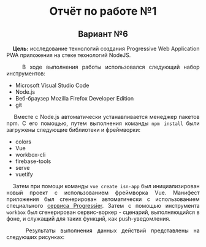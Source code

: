 <h1 align="center">Отчёт по работе №1</h1>
<h2 align="center">Вариант №6</h2>

<p align="justify">&nbsp;&nbsp;&nbsp;
<b>Цель:</b> исследование технологий создания Progressive Web Application PWA приложения на стеке технологий NodeJS.
</p>
<p align="justify">&nbsp;&nbsp;&nbsp;
В ходе выполнения работы использовался следующий набор инструментов:
</p>

- Microsoft Visual Studio Code
- Node.js
- Веб-браузер Mozilla Firefox Developer Edition
- git

<p align="justify">&nbsp;&nbsp;&nbsp;
Вместе с Node.js автоматически устанавливается менеджер пакетов npm. С его помощью, путем выполнения команды <code>npm install</code> были загружены следующие библиотеки и фреймворки:
</p>

- colors
- Vue
- workbox-cli
- firebase-tools
- serve
- vuetify

<p align="justify">&nbsp;&nbsp;&nbsp;
Затем при помощи команды <code>vue create isn-app</code> был инициализирован новый проект с использованием фреймворка Vue. Манифест приложения был сгенерирован автоматически с использованием специального <a href="https://progressier.com/pwa-manifest-generator">сервиса Progressier</a>. Затем с помощью инструмента <code>workbox</code> был сгенерирован сервис-воркер - сценарий, выполняющийся в фоне, и служащий для таких функций, как push-уведомления.
</p>
<p align="justify">&nbsp;&nbsp;&nbsp;
Результаты выполнения данных действий представлены на следуюших рисунках:
</p>
